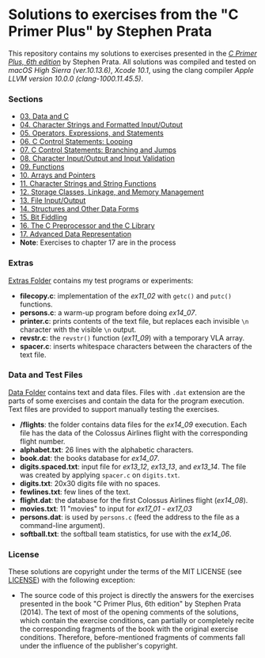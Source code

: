 # Solutions to exercises from the "C Primer Plus" by Stephen Prata

This repository contains my solutions to exercises presented in the [_C Primer Plus, 6th edition_](https://www.amazon.com/gp/product/0321928423/) by Stephen Prata.
All solutions was compiled and tested on _macOS High Sierra (ver.10.13.6)_, _Xcode 10.1_, using the clang compiler _Apple LLVM version 10.0.0 (clang-1000.11.45.5)_.


### Sections

* [03. Data and C](src/pset03/)
* [04. Character Strings and Formatted Input/Output](src/pset04/)
* [05. Operators, Expressions, and Statements](src/pset05/)
* [06. C Control Statements: Looping](src/pset06/)
* [07. C Control Statements: Branching and Jumps](src/pset07/)
* [08. Character Input/Output and Input Validation](src/pset08/)
* [09. Functions](src/pset09/)
* [10. Arrays and Pointers](src/pset10/)
* [11. Character Strings and String Functions](src/pset11/)
* [12. Storage Classes, Linkage, and Memory Management](src/pset12/)
* [13. File Input/Output](src/pset13/)
* [14. Structures and Other Data Forms](src/pset14/)
* [15. Bit Fiddling](src/pset15/)
* [16. The C Preprocessor and the C Library](src/pset16/)
* [17. Advanced Data Representation](src/pset17/)
* __Note__: Exercises to chapter 17 are in the process


### Extras

[Extras Folder](src/extras/) contains my test programs or experiments:

* __filecopy.c__: implementation of the *ex11_02* with `getc()` and `putc()` functions.
* __persons.c__: a warm-up program before doing *ex14_07*.
* __printer.c__: prints contents of the text file, but replaces each invisible `\n` character with the visible `\n` output.
* __revstr.c__: the `revstr()` function (*ex11_09*) with a temporary VLA array.
* __spacer.c__: inserts whitespace characters between the characters of the text file.


### Data and Test Files

[Data Folder](data/) contains text and data files.
Files with `.dat` extension are the parts of some exercises and contain the data for the program execution.  
Text files are provided to support manually testing the exercises.

* __/flights__: the folder contains data files for the *ex14_09* execution. Each file has the data of the Colossus Airlines flight with the corresponding flight number.
* __alphabet.txt__: 26 lines with the alphabetic characters.
* __book.dat__: the books database for *ex14_07*.
* __digits.spaced.txt__: input file for *ex13_12*, *ex13_13*, and *ex13_14*. The file was created by applying `spacer.c` on `digits.txt`.
* __digits.txt__: 20x30 digits file with no spaces.
* __fewlines.txt__: few lines of the text.
* __flight.dat__: the database for the first Colossus Airlines flight (*ex14_08*).
* __movies.txt__: 11 "movies" to input for *ex17_01* - *ex17_03*
* __persons.dat__: is used by `persons.c` (feed the address to the file as a command-line argument).
* __softball.txt__: the softball team statistics, for use with the *ex14_06*.


### License

These solutions are copyright under the terms of the MIT LICENSE (see [LICENSE](LICENSE.md)) with the following exception:

* The source code of this project is directly the answers for the exercises presented in the book "C Primer Plus, 6th edition" by Stephen Prata (2014). The text of most of the opening comments of the solutions, which contain the exercise conditions, can partially or completely recite the corresponding fragments of the book with the original exercise conditions. Therefore, before-mentioned fragments of comments fall under the influence of the publisher's copyright.
